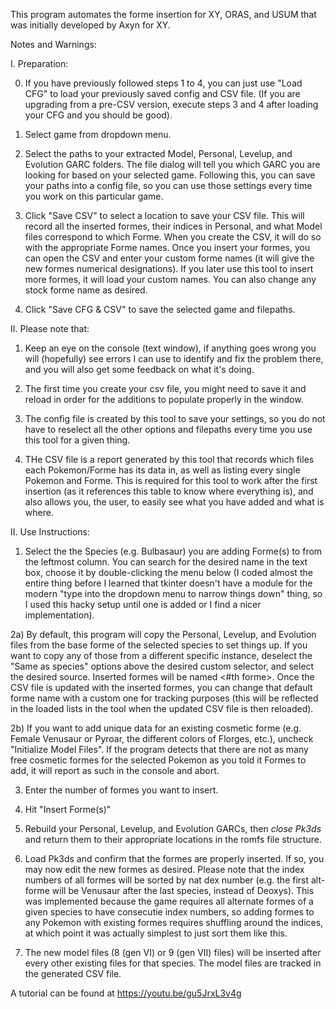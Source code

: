 This program automates the forme insertion for XY, ORAS, and USUM that was initially developed by Axyn for XY.

Notes and Warnings:




I. Preparation:

0) If you have previously followed steps 1 to 4, you can just use "Load CFG" to load your previously saved config and CSV file. (If you are upgrading from a pre-CSV version, execute steps 3 and 4 after loading your CFG and you should be good).

1) Select game from dropdown menu.

2) Select the paths to your extracted Model, Personal, Levelup, and Evolution GARC folders. The file dialog will tell you which GARC you are looking for based on your selected game. Following this, you can save your paths into a config file, so you can use those settings every time you work on this particular game.

3) Click "Save CSV" to select a location to save your CSV file. This will record all the inserted formes, their indices in Personal, and what Model files correspond to which Forme. When you create the CSV, it will do so with the appropriate Forme names. Once you insert your formes, you can open the CSV and enter your custom forme names (it will give the new formes numerical designations). If you later use this tool to insert more formes, it will load your custom names. You can also change any stock forme name as desired.

4) Click "Save CFG & CSV" to save the selected game and filepaths.


II. Please note that:

1) Keep an eye on the console (text window), if anything goes wrong you will (hopefully) see errors I can use to identify and fix the problem there, and you will also get some feedback on what it's doing.

2) The first time you create your csv file, you might need to save it and reload in order for the additions to populate properly in the window.

3) The config file is created by this tool to save your settings, so you do not have to reselect all the other options and filepaths every time you use this tool for a given thing.

4) THe CSV file is a report generated by this tool that records which files each Pokemon/Forme has its data in, as well as listing every single Pokemon and Forme. This is required for this tool to work after the first insertion (as it references this table to know where everything is), and also allows you, the user, to easily see what you have added and what is where.



II. Use Instructions:

1) Select the the Species (e.g. Bulbasaur) you are adding Forme(s) to from the leftmost column. You can search for the desired name in the text box, choose it by double-clicking the menu below (I coded almost the entire thing before I learned that tkinter doesn't have a module for the modern "type into the dropdown menu to narrow things down" thing, so I used this hacky setup until one is added or I find a nicer implementation).

2a) By default, this program will copy the Personal, Levelup, and Evolution files from the base forme of the selected species to set things up. If you want to copy any of those from a different specific instance, deselect the "Same as species" options above the desired custom selector, and select the desired source. Inserted formes will be named <Base Species> <#th forme>. Once the CSV file is updated with the inserted formes, you can change that default forme name with a custom one for tracking purposes (this will be reflected in the loaded lists in the tool when the updated CSV file is then reloaded).

2b) If you want to add unique data for an existing cosmetic forme (e.g. Female Venusaur or Pyroar, the different colors of Florges, etc.), uncheck "Initialize Model Files". If the program detects that there are not as many free cosmetic formes for the selected Pokemon as you told it Formes to add, it will report as such in the console and abort.

3) Enter the number of formes you want to insert.

4) Hit "Insert Forme(s)"

5) Rebuild your Personal, Levelup, and Evolution GARCs, then *close Pk3ds* and return them to their appropriate locations in the romfs file structure.

6) Load Pk3ds and confirm that the formes are properly inserted. If so, you may now edit the new formes as desired. Please note that the index numbers of all formes will be sorted by nat dex number (e.g. the first alt-forme will be Venusaur after the last species, instead of Deoxys). This was implemented because the game requires all alternate formes of a given species to have consecutie index numbers, so adding formes to any Pokemon with existing formes requires shuffling around the indices, at which point it was actually simplest to just sort them like this.

7) The new model files (8 (gen VI) or 9 (gen VII) files) will be inserted after every other existing files for that species. The model files are tracked in the generated CSV file.


A tutorial can be found at https://youtu.be/gu5JrxL3v4g
